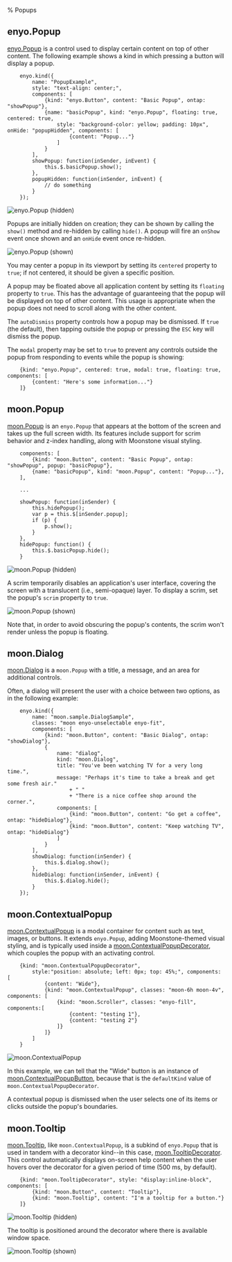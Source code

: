 % Popups

## enyo.Popup

[enyo.Popup](../../../index.html#/kind/enyo.Popup) is a control used to display
certain content on top of other content.  The following example shows a kind in
which pressing a button will display a popup.

        enyo.kind({
            name: "PopupExample",
            style: "text-align: center;",
            components: [
                {kind: "enyo.Button", content: "Basic Popup", ontap: "showPopup"},
                {name: "basicPopup", kind: "enyo.Popup", floating: true, centered: true,
                    style: "background-color: yellow; padding: 10px", onHide: "popupHidden", components: [
                        {content: "Popup..."}
                    ]
                }
            ],
            showPopup: function(inSender, inEvent) {
                this.$.basicPopup.show();
            },
            popupHidden: function(inSender, inEvent) {
                // do something
            }
        });

![_enyo.Popup (hidden)_](../../assets/enyo-popup-hidden.png)

Popups are initially hidden on creation; they can be shown by calling the
`show()` method and re-hidden by calling `hide()`.  A popup will fire an
`onShow` event once shown and an `onHide` event once re-hidden. 

![_enyo.Popup (shown)_](../../assets/enyo-popup-shown.png)

You may center a popup in its viewport by setting its `centered` property to
`true`; if not centered, it should be given a specific position.

A popup may be floated above all application content by setting its `floating`
property to `true`.  This has the advantage of guaranteeing that the popup will
be displayed on top of other content.  This usage is appropriate when the popup
does not need to scroll along with the other content.

The `autoDismiss` property controls how a popup may be dismissed. If `true` (the
default), then tapping outside the popup or pressing the `ESC` key will dismiss
the popup.

The `modal` property may be set to `true` to prevent any controls outside the
popup from responding to events while the popup is showing:

        {kind: "enyo.Popup", centered: true, modal: true, floating: true, components: [
            {content: "Here's some information..."}
        ]}

## moon.Popup

[moon.Popup](../../../index.html#/kind/moon.Popup) is an `enyo.Popup` that
appears at the bottom of the screen and takes up the full screen width.  Its
features include support for scrim behavior and z-index handling, along with
Moonstone visual styling.

        components: [
            {kind: "moon.Button", content: "Basic Popup", ontap: "showPopup", popup: "basicPopup"},
            {name: "basicPopup", kind: "moon.Popup", content: "Popup..."},
        ],

        ...

        showPopup: function(inSender) {
            this.hidePopup();
            var p = this.$[inSender.popup];
            if (p) {
                p.show();
            }
        },
        hidePopup: function() {
            this.$.basicPopup.hide();
        }

![_moon.Popup (hidden)_](../../assets/popup-hidden.png)

A scrim temporarily disables an application's user interface, covering the
screen with a translucent (i.e., semi-opaque) layer.  To display a scrim, set
the popup's `scrim` property to `true`. 

![_moon.Popup (shown)_](../../assets/popup-shown.png)

Note that, in order to avoid obscuring the popup's contents, the scrim won't
render unless the popup is floating.

## moon.Dialog

[moon.Dialog](../../../index.html#/kind/moon.Dialog) is a `moon.Popup` with a
title, a message, and an area for additional controls.

Often, a dialog will present the user with a choice between two options, as in
the following example:

        enyo.kind({
            name: "moon.sample.DialogSample",
            classes: "moon enyo-unselectable enyo-fit",
            components: [
                {kind: "moon.Button", content: "Basic Dialog", ontap: "showDialog"},
                {
                    name: "dialog",
                    kind: "moon.Dialog",
                    title: "You've been watching TV for a very long time.",
                    message: "Perhaps it's time to take a break and get some fresh air."
                        + " "
                        + "There is a nice coffee shop around the corner.",
                    components: [
                        {kind: "moon.Button", content: "Go get a coffee", ontap: "hideDialog"},
                        {kind: "moon.Button", content: "Keep watching TV", ontap: "hideDialog"}
                    ]
                }
            ],
            showDialog: function(inSender) {
                this.$.dialog.show();
            },
            hideDialog: function(inSender, inEvent) {
                this.$.dialog.hide();
            }
        });

## moon.ContextualPopup

[moon.ContextualPopup](../../../index.html#/kind/moon.ContextualPopup) is a
modal container for content such as text, images, or buttons.  It extends
`enyo.Popup`, adding Moonstone-themed visual styling, and is typically used
inside a [moon.ContextualPopupDecorator](../../../index.html#/kind/moon.ContextualPopupDecorator),
which couples the popup with an activating control.

        {kind: "moon.ContextualPopupDecorator",
            style:"position: absolute; left: 0px; top: 45%;", components: [
                {content: "Wide"},
                {kind: "moon.ContextualPopup", classes: "moon-6h moon-4v", components: [
                    {kind: "moon.Scroller", classes: "enyo-fill", components:[
                        {content: "testing 1"},
                        {content: "testing 2"}
                    ]}
                ]}
            ]
        }

![_moon.ContextualPopup_](../../assets/contextual-popup-shown.png)

In this example, we can tell that the "Wide" button is an instance of
[moon.ContextualPopupButton](../../../index.html#/kind/moon.ContextualPopupButton),
because that is the `defaultKind` value of `moon.ContextualPopupDecorator`.

A contextual popup is dismissed when the user selects one of its items or clicks
outside the popup's boundaries.

## moon.Tooltip

[moon.Tooltip](../../../index.html#/kind/moon.Tooltip), like
`moon.ContextualPopup`, is a subkind of `enyo.Popup` that is used in tandem with
a decorator kind--in this case,
[moon.TooltipDecorator](../../../index.html#/kind/moon.TooltipDecorator).  This
control automatically displays on-screen help content when the user hovers over
the decorator for a given period of time (500 ms, by default).

        {kind: "moon.TooltipDecorator", style: "display:inline-block", components: [
            {kind: "moon.Button", content: "Tooltip"},
            {kind: "moon.Tooltip", content: "I'm a tooltip for a button."}
        ]}

![_moon.Tooltip_ (hidden)](../../assets/tooltip-hidden.png)

The tooltip is positioned around the decorator where there is available window
space.

![_moon.Tooltip_ (shown)](../../assets/tooltip-shown.png)